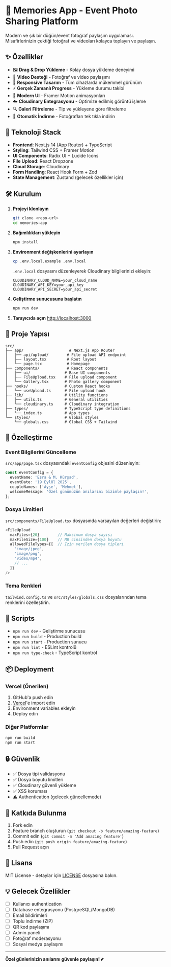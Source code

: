 # 📸 Memories App - Event Photo Sharing Platform

Modern ve şık bir düğün/event fotoğraf paylaşım uygulaması. Misafirlerinizin çektiği fotoğraf ve videoları kolayca toplayın ve paylaşın.

## ✨ Özellikler

- 🖼️ **Drag & Drop Yükleme** - Kolay dosya yükleme deneyimi
- 🎥 **Video Desteği** - Fotoğraf ve video paylaşımı
- 📱 **Responsive Tasarım** - Tüm cihazlarda mükemmel görünüm
- ⚡ **Gerçek Zamanlı Progress** - Yükleme durumu takibi
- 🎨 **Modern UI** - Framer Motion animasyonları
- ☁️ **Cloudinary Entegrasyonu** - Optimize edilmiş görüntü işleme
- 🔍 **Galeri Filtreleme** - Tip ve yükleyene göre filtreleme
- 💾 **Otomatik İndirme** - Fotoğrafları tek tıkla indirin

## 🚀 Teknoloji Stack

- **Frontend**: Next.js 14 (App Router) + TypeScript
- **Styling**: Tailwind CSS + Framer Motion
- **UI Components**: Radix UI + Lucide Icons
- **File Upload**: React Dropzone
- **Cloud Storage**: Cloudinary
- **Form Handling**: React Hook Form + Zod
- **State Management**: Zustand (gelecek özellikler için)

## 🛠️ Kurulum

1. **Projeyi klonlayın**
   ```bash
   git clone <repo-url>
   cd memories-app
   ```

2. **Bağımlılıkları yükleyin**
   ```bash
   npm install
   ```

3. **Environment değişkenlerini ayarlayın**
   ```bash
   cp .env.local.example .env.local
   ```
   
   `.env.local` dosyasını düzenleyerek Cloudinary bilgilerinizi ekleyin:
   ```env
   CLOUDINARY_CLOUD_NAME=your_cloud_name
   CLOUDINARY_API_KEY=your_api_key
   CLOUDINARY_API_SECRET=your_api_secret
   ```

4. **Geliştirme sunucusunu başlatın**
   ```bash
   npm run dev
   ```

5. **Tarayıcıda açın**
   [http://localhost:3000](http://localhost:3000)

## 📁 Proje Yapısı

```
src/
├── app/                    # Next.js App Router
│   ├── api/upload/        # File upload API endpoint
│   ├── layout.tsx         # Root layout
│   └── page.tsx           # Homepage
├── components/            # React components
│   ├── ui/               # Base UI components
│   ├── FileUpload.tsx    # File upload component
│   └── Gallery.tsx       # Photo gallery component
├── hooks/                # Custom React hooks
│   └── useUpload.ts      # File upload hook
├── lib/                  # Utility functions
│   ├── utils.ts          # General utilities
│   └── cloudinary.ts     # Cloudinary integration
├── types/                # TypeScript type definitions
│   └── index.ts          # App types
└── styles/               # Global styles
    └── globals.css       # Global CSS + Tailwind
```

## 🎨 Özelleştirme

### Event Bilgilerini Güncelleme

`src/app/page.tsx` dosyasındaki `eventConfig` objesini düzenleyin:

```typescript
const eventConfig = {
  eventName: 'Esra & M. Kürşad',
  eventDate: '19 Eylül 2025',
  coupleNames: ['Ayşe', 'Mehmet'],
  welcomeMessage: 'Özel günümüzün anılarını bizimle paylaşın!',
};
```

### Dosya Limitleri

`src/components/FileUpload.tsx` dosyasında varsayılan değerleri değiştirin:

```typescript
<FileUpload
  maxFiles={20}        // Maksimum dosya sayısı
  maxFileSize={100}    // MB cinsinden dosya boyutu
  allowedFileTypes={[  // İzin verilen dosya tipleri
    'image/jpeg',
    'image/png',
    'video/mp4',
    // ...
  ]}
/>
```

### Tema Renkleri

`tailwind.config.ts` ve `src/styles/globals.css` dosyalarından tema renklerini özelleştirin.

## 🔧 Scripts

- `npm run dev` - Geliştirme sunucusu
- `npm run build` - Production build
- `npm run start` - Production sunucu
- `npm run lint` - ESLint kontrolü
- `npm run type-check` - TypeScript kontrol

## 📦 Deployment

### Vercel (Önerilen)

1. GitHub'a push edin
2. [Vercel](https://vercel.com)'e import edin
3. Environment variables ekleyin
4. Deploy edin

### Diğer Platformlar

```bash
npm run build
npm run start
```

## 🔒 Güvenlik

- ✅ Dosya tipi validasyonu
- ✅ Dosya boyutu limitleri
- ✅ Cloudinary güvenli yükleme
- ✅ XSS koruması
- ⚠️ Authentication (gelecek güncellemede)

## 🤝 Katkıda Bulunma

1. Fork edin
2. Feature branch oluşturun (`git checkout -b feature/amazing-feature`)
3. Commit edin (`git commit -m 'Add amazing feature'`)
4. Push edin (`git push origin feature/amazing-feature`)
5. Pull Request açın

## 📄 Lisans

MIT License - detaylar için [LICENSE](LICENSE) dosyasına bakın.

## 💡 Gelecek Özellikler

- [ ] Kullanıcı authentication
- [ ] Database entegrasyonu (PostgreSQL/MongoDB)
- [ ] Email bildirimleri
- [ ] Toplu indirme (ZIP)
- [ ] QR kod paylaşımı
- [ ] Admin paneli
- [ ] Fotoğraf moderasyonu
- [ ] Sosyal medya paylaşımı

---

**Özel günlerinizin anılarını güvenle paylaşın! 💕**